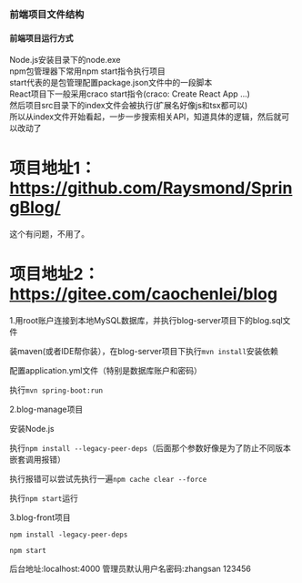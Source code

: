 ### 前端项目文件结构  
#### 前端项目运行方式
Node.js安装目录下的node.exe  
npm包管理器下常用npm start指令执行项目  
start代表的是包管理配置package.json文件中的一段脚本  
React项目下一般采用craco start指令(craco: Create React App ...)  
然后项目src目录下的index文件会被执行(扩展名好像js和tsx都可以)  
所以从index文件开始看起，一步一步搜索相关API，知道具体的逻辑，然后就可以改动了

# 项目地址1：https://github.com/Raysmond/SpringBlog/

这个有问题，不用了。
<!--
步骤:

装MySQL Server并启动（注意把对应防火墙关掉），连接到数据库并创建数据库实例（不知道能不能叫实例）：spring_blog_dev, spring_blog_prod

装Redis并启动（Redis好像要运行在\*nix系统上，可以用WSL windows subsystem for linux）

git clone

改变三个配置文件：src\main\resources\templates下的xml文件(spring:datasource.url|username|password)

.\gradlew build

cd .\build\libs\

java -jar SpringBlog-0.1.jar --spring.profiles.active=prod

最后在浏览器输入localhost:8080就可以访问了，不过可能会有一些小问题
-->

# 项目地址2： https://gitee.com/caochenlei/blog

1.用root账户连接到本地MySQL数据库，并执行blog-server项目下的blog.sql文件

装maven(或者IDE帮你装），在blog-server项目下执行`mvn install`安装依赖

配置application.yml文件（特别是数据库账户和密码）

执行`mvn spring-boot:run`

2.blog-manage项目

安装Node.js

执行`npm install --legacy-peer-deps`（后面那个参数好像是为了防止不同版本嵌套调用报错）

执行报错可以尝试先执行一遍`npm cache clear --force`

执行`npm start`运行

3.blog-front项目

`npm install -legacy-peer-deps`

`npm start`

后台地址:localhost:4000 管理员默认用户名密码:zhangsan 123456
